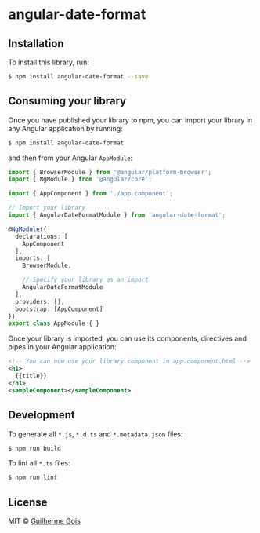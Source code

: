 # angular-date-format

## Installation

To install this library, run:

```bash
$ npm install angular-date-format --save
```

## Consuming your library

Once you have published your library to npm, you can import your library in any Angular application by running:

```bash
$ npm install angular-date-format
```

and then from your Angular `AppModule`:

```typescript
import { BrowserModule } from '@angular/platform-browser';
import { NgModule } from '@angular/core';

import { AppComponent } from './app.component';

// Import your library
import { AngularDateFormatModule } from 'angular-date-format';

@NgModule({
  declarations: [
    AppComponent
  ],
  imports: [
    BrowserModule,

    // Specify your library as an import
    AngularDateFormatModule
  ],
  providers: [],
  bootstrap: [AppComponent]
})
export class AppModule { }
```

Once your library is imported, you can use its components, directives and pipes in your Angular application:

```xml
<!-- You can now use your library component in app.component.html -->
<h1>
  {{title}}
</h1>
<sampleComponent></sampleComponent>
```

## Development

To generate all `*.js`, `*.d.ts` and `*.metadata.json` files:

```bash
$ npm run build
```

To lint all `*.ts` files:

```bash
$ npm run lint
```

## License

MIT © [Guilherme Gois](mailto:guilherme.gois@gorilainvest.com.br)
